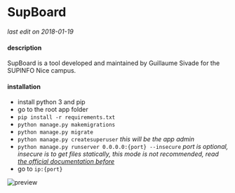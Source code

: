 # SupBoard
*last edit on 2018-01-19*

#### description

SupBoard is a tool developed and maintained by Guillaume Sivade for the SUPINFO Nice campus.

#### installation

* install python 3 and pip
* go to the root app folder
* ``` pip install -r requirements.txt ```
* ``` python manage.py makemigrations ```
* ``` python manage.py migrate ```
* ``` python manage.py createsuperuser ``` *this will be the app admin*
* ``` python manage.py runserver 0.0.0.0:{port} --insecure ``` *port is optional, insecure is to get files statically, this mode is not recommended, read [the official documentation before](https://docs.djangoproject.com/en/1.11/howto/static-files/)*
* go to ``` ip:{port} ```

![preview](https://i.imgur.com/Q22q2HV.png)
